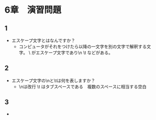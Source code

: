 # 6章　演習問題
## 1
- エスケープ文字とはなんですか？
  - コンピュータがそれをつけたら以降の一文字を別の文字で解釈する文字。 \ がエスケープ文字であり\n \t などがある。
   
  
## 2
- エスケープ文字の\nと\tは何を表しますか？
  - \nは改行 \t はタブスペースである　複数のスペースに相当する空白
## 3 
- 

